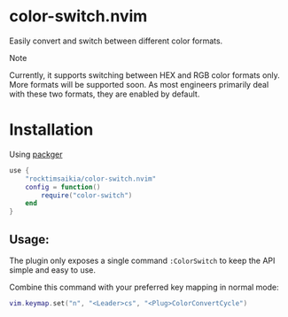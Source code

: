 # color-switch.nvim

Easily convert and switch between different color formats.

> [!NOTE]
> Currently, it supports switching between HEX and RGB color formats only. \
> More formats will be supported soon. As most engineers primarily deal \
> with these two formats, they are enabled by default.

# Installation

Using [packger](https://github.com/wbthomason/packer.nvim)

```lua
use {
    "rocktimsaikia/color-switch.nvim"
    config = function()
        require("color-switch")
    end
}
```

## Usage:

The plugin only exposes a single command `:ColorSwitch` to keep the API simple and easy to use.

Combine this command with your preferred key mapping in normal mode:

```lua
vim.keymap.set("n", "<Leader>cs", "<Plug>ColorConvertCycle")
```
